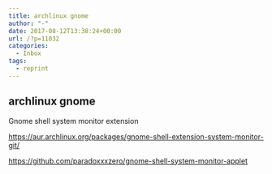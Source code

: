 ```yaml
---
title: archlinux gnome
author: "-"
date: 2017-08-12T13:38:24+00:00
url: /?p=11032
categories:
  - Inbox
tags:
  - reprint
---
```

## archlinux gnome
Gnome shell system monitor extension
  
https://aur.archlinux.org/packages/gnome-shell-extension-system-monitor-git/
  
https://github.com/paradoxxxzero/gnome-shell-system-monitor-applet